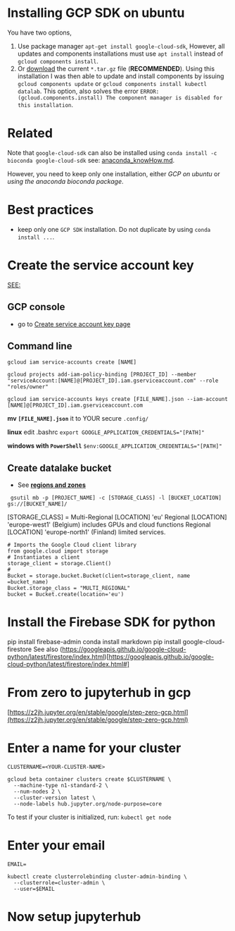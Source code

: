 # Installing GCP SDK on ubuntu

You have two options,
1. Use package manager `apt-get install google-cloud-sdk`, However, all updates and components installations must use `apt install` instead of `gcloud components install`.
2. Or [download](https://cloud.google.com/sdk/docs/quickstart-linux) the current  `*.tar.gz` file (**RECOMMENDED**). Using this installation I was then able to update and install components by issuing `gcloud components update` or `gcloud components install kubectl datalab`. This option, also solves the error `ERROR: (gcloud.components.install) The component manager is disabled for this installation`.

# Related
Note that `google-cloud-sdk`  can also be installed using `conda install -c bioconda google-cloud-sdk` see: [anaconda_knowHow.md](https://github.com/jobel-code/knowledge-building-blog/blob/master/anaconda_knowHow.md).

However, you need to keep only one installation, either *GCP on ubuntu* or *using the anaconda bioconda package*.

# Best practices

* keep only one `GCP SDK` installation. Do not duplicate by using `conda install ...`.

# Create the service account key
[SEE:](https://cloud.google.com/docs/authentication/production#auth-cloud-implicit-python)

## GCP console

- go to [Create service account key page](https://console.cloud.google.com/)

## Command line <USE THIS>

`gcloud iam service-accounts create [NAME]`

`gcloud projects add-iam-policy-binding [PROJECT_ID] --member "serviceAccount:[NAME]@[PROJECT_ID].iam.gserviceaccount.com" --role "roles/owner"`

`gcloud iam service-accounts keys create [FILE_NAME].json --iam-account [NAME]@[PROJECT_ID].iam.gserviceaccount.com`

**mv `[FILE_NAME].json`** it to YOUR secure `.config/`

**linux**  edit .bashrc
`export GOOGLE_APPLICATION_CREDENTIALS="[PATH]"`

**windows with `PowerShell`**
`$env:GOOGLE_APPLICATION_CREDENTIALS="[PATH]"`

## Create datalake bucket

- See **[regions and zones](https://cloud.google.com/compute/docs/regions-zones/)**

` gsutil mb -p [PROJECT_NAME] -c [STORAGE_CLASS] -l [BUCKET_LOCATION] gs://[BUCKET_NAME]/`

[STORAGE_CLASS] = Multi-Regional  [LOCATION] 'eu'
                  Regional [LOCATION] 'europe-west1' (Belgium) includes GPUs and cloud functions
                  Regional [LOCATION] 'europe-north1' (Finland) limited services.
```
# Imports the Google Cloud client library
from google.cloud import storage
# Instantiates a client
storage_client = storage.Client()
#
Bucket = storage.bucket.Bucket(client=storage_client, name =bucket_name)
Bucket.storage_class = "MULTI_REGIONAL"
bucket = Bucket.create(location='eu')

```

# Install the Firebase SDK for python
pip install firebase-admin
conda install markdown
pip install google-cloud-firestore
See also (https://googleapis.github.io/google-cloud-python/latest/firestore/index.html)[https://googleapis.github.io/google-cloud-python/latest/firestore/index.html#]

# From zero to jupyterhub in gcp
[https://z2jh.jupyter.org/en/stable/google/step-zero-gcp.html](https://z2jh.jupyter.org/en/stable/google/step-zero-gcp.html)

# Enter a name for your cluster
```
CLUSTERNAME=<YOUR-CLUSTER-NAME>

gcloud beta container clusters create $CLUSTERNAME \
  --machine-type n1-standard-2 \
  --num-nodes 2 \
  --cluster-version latest \
  --node-labels hub.jupyter.org/node-purpose=core

```

To test if your cluster is initialized, run:
`kubectl get node`

# Enter your email
```
EMAIL=

kubectl create clusterrolebinding cluster-admin-binding \
  --clusterrole=cluster-admin \
  --user=$EMAIL

```
# Now setup jupyterhub
